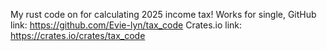 My rust code on for calculating 2025 income tax! Works for single, 
GitHub link: https://github.com/Evie-lyn/tax_code
Crates.io link: https://crates.io/crates/tax_code